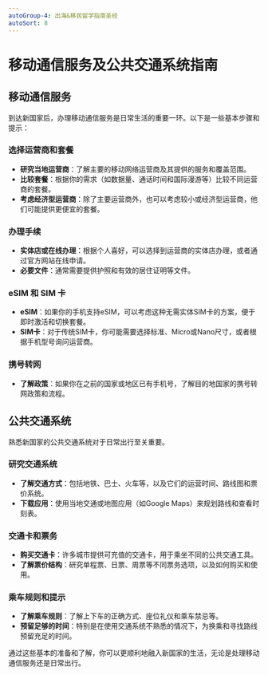 ```yaml
---
autoGroup-4: 出海&移民留学指南圣经
autoSort: 8
---
```


# 移动通信服务及公共交通系统指南

## 移动通信服务

到达新国家后，办理移动通信服务是日常生活的重要一环。以下是一些基本步骤和提示：

### 选择运营商和套餐

- **研究当地运营商**：了解主要的移动网络运营商及其提供的服务和覆盖范围。
- **比较套餐**：根据你的需求（如数据量、通话时间和国际漫游等）比较不同运营商的套餐。
- **考虑经济型运营商**：除了主要运营商外，也可以考虑较小或经济型运营商，他们可能提供更便宜的套餐。

### 办理手续

- **实体店或在线办理**：根据个人喜好，可以选择到运营商的实体店办理，或者通过官方网站在线申请。
- **必要文件**：通常需要提供护照和有效的居住证明等文件。

### eSIM 和 SIM 卡

- **eSIM**：如果你的手机支持eSIM，可以考虑这种无需实体SIM卡的方案，便于即时激活和切换套餐。
- **SIM卡**：对于传统SIM卡，你可能需要选择标准、Micro或Nano尺寸，或者根据手机型号询问运营商。

### 携号转网

- **了解政策**：如果你在之前的国家或地区已有手机号，了解目的地国家的携号转网政策和流程。

## 公共交通系统

熟悉新国家的公共交通系统对于日常出行至关重要。

### 研究交通系统

- **了解交通方式**：包括地铁、巴士、火车等，以及它们的运营时间、路线图和票价系统。
- **下载应用**：使用当地交通或地图应用（如Google Maps）来规划路线和查看时刻表。

### 交通卡和票务

- **购买交通卡**：许多城市提供可充值的交通卡，用于乘坐不同的公共交通工具。
- **了解票价结构**：研究单程票、日票、周票等不同票务选项，以及如何购买和使用。

### 乘车规则和提示

- **了解乘车规则**：了解上下车的正确方式、座位礼仪和乘车禁忌等。
- **预留足够的时间**：特别是在使用交通系统不熟悉的情况下，为换乘和寻找路线预留充足的时间。

通过这些基本的准备和了解，你可以更顺利地融入新国家的生活，无论是处理移动通信服务还是日常出行。